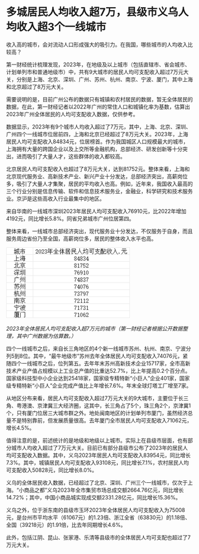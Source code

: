 # 多城居民人均收入超7万，县级市义乌人均收入超3个一线城市

收入高的城市，会对流动人口形成强大的吸引力。在我国，哪些城市的人均收入比较高？

第一财经统计梳理发现，2023年，在地级及以上城市（包括直辖市、省会城市、计划单列市和普通地级市）中，共有9大城市的居民人均可支配收入超过7万元大关，分别是上海、北京、深圳、广州、苏州、杭州、南京、宁波、厦门，其中上海和北京超过了8万元大关。

需要说明的是，目前广州公布的数据只有城镇和农村居民的数据，暂无全体居民的数据，在此，第一财经记者以2022年广州的常住人口和城镇化率为基数，估算出2023年广州全体居民的人均可支配收入数据，仅供参考。

数据显示，2023年有9个城市人均收入超过了7万元，其中，上海、北京、深圳、广州四个一线城市位居前四，上海和北京已经超过了8万元大关。2023年，上海居民人均可支配收入84834元，位居榜首。作为我国城区人口规模最大的城市，上海拥有大量的跨国企业以及上交所等金融机构，总部经济、研发创新等十分突出，进而吸引了大量人才，这些群体的收入都较高。

北京居民人均可支配收入也超过了8万元大关，达到81752元。整体来看，上海和北京现代服务业、高新技术产业、新兴产业十分发达，总部经济突出，高薪岗位多，吸引了大量人才集聚，居民的平均收入也高。例如，近年来，我国收入最高的三个行业分别是信息传输、软件和信息技术服务业，金融业，科学研究和技术服务业。京沪是这些高收入行业最集中的地区。

来自华南的一线城市深圳2023年居民人均可支配收入76910元，比2022年增加4192元，同比增长5.8%。同省兄弟城市广州位居第四。

整体来看，一线城市总部经济突出，现代服务业十分发达，不仅服务于自身，而且服务周边省份乃至全国，高薪岗位多，居民的整体收入水平也高。

![cb426825fa8a7cf977a3549375d148a0.jpg](https://raw.githubusercontent.com/qqhsx/qqnews_image/main/2024/02/19/多城居民人均收入超7万，县级市义乌人均收入超3个一线城市/cb426825fa8a7cf977a3549375d148a0.jpg)

 _2023年全体居民人均可支配收入超7万元的城市（第一财经记者根据公开数据整理，其中广州数据为估算数。）_

四个一线城市之后，来自长三角地区的4个新一线城市苏州、杭州、南京、宁波分列5到8位。其中，“最牛地级市”苏州去年全体居民人均可支配收入74076元，紧随四个一线城市之后，位列第五。去年年末苏州高新技术企业15717家，全市高新技术产业产值占规模以上工业总产值的比重达52.7%，比上年提高0.2个百分点。国家级科技型中小企业达到25418家，国家级专精特新“小巨人”企业401家，国家级专精特新“小巨人”企业完成产值比上年增长7.6%。年末全球灯塔工厂增至7家。

从地区分布来看，居民人均可支配收入超过7万元大关的9大城市，主要位于长三角、粤港澳、京津冀三大经济圈，这其中，长三角占了5个，珠三角2个，京津冀1个，只有厦门位居三大城市群之外。地处闽南地区的计划单列市厦门，虽然经济总量不是特别靠前，但发展质量很高。去年厦门全市居民人均可支配收入71062元，增长4.5%。

值得注意的是，前述统计的是地级和地级以上城市。实际上在县级市层面，也有部分城市人均收入超过了7万元大关。目前已有部分县级市公布了2023年的居民人均可支配收入数据。其中，义乌2023年居民人均可支配收入83954元，同比增长7.3%。其中，城镇居民人均可支配收入93108元，同比增长7.1%，农村居民人均可支配收入50828元，同比增长8.0%。

义乌的全体居民收入数据，已经超过了北京、深圳、广州三个一线城市，仅次于上海。“小商品之都”义乌2023年全市集贸市场总成交额2664.76亿元，同比增长14.72%；其中，中国小商品城实现成交额2331.28亿元，同比增长15.36%。

义乌之外，位于浙东南的县级市玉环2023年全体居民人均可支配收入为75008元，是台州市平均水平（61067元）的1.23倍、浙江全省（63830元）的1.18倍、全国（39218元）的1.91倍，比去年同期增长4.6%。

此外，包括江阴、昆山、张家港、乐清等县级市的全体居民人均可支配也超过了7万元大关。

